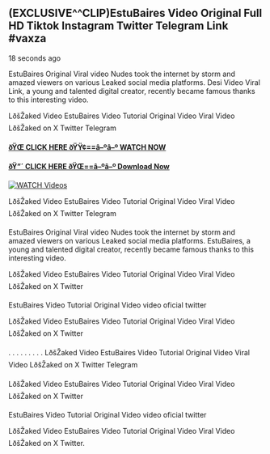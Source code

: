 ## (EXCLUSIVE^^CLIP)EstuBaires Video Original Full HD Tiktok Instagram Twitter Telegram Link #vaxza

18 seconds ago

EstuBaires Original Viral video Nudes took the internet by storm and amazed viewers on various Leaked social media platforms. Desi Video Viral Link, a young and talented digital creator, recently became famous thanks to this interesting video.

LðšŽaked Video EstuBaires Video Tutorial Original Video Viral Video LðšŽaked on X Twitter Telegram

**[ðŸŒ CLICK HERE ðŸŸ¢==â–ºâ–º WATCH NOW](https://clips-mediaa.blogspot.com/2025/02/video-viral-download.html)**

**[ðŸ”´ CLICK HERE ðŸŒ==â–ºâ–º Download Now](https://clips-mediaa.blogspot.com/2025/02/video-viral-download.html)**

[![WATCH Videos](https://i.imgur.com/dJHk4Zq.gif)](https://clips-mediaa.blogspot.com/2025/02/video-viral-download.html)

LðšŽaked Video EstuBaires Video Tutorial Original Video Viral Video LðšŽaked on X Twitter Telegram

EstuBaires Original Viral video Nudes took the internet by storm and amazed viewers on various Leaked social media platforms. EstuBaires, a young and talented digital creator, recently became famous thanks to this interesting video.

LðšŽaked Video EstuBaires Video Tutorial Original Video Viral Video LðšŽaked on X Twitter

EstuBaires Video Tutorial Original Video video oficial twitter

LðšŽaked Video EstuBaires Video Tutorial Original Video Viral Video LðšŽaked on X Twitter

. . . . . . . . . LðšŽaked Video EstuBaires Video Tutorial Original Video Viral Video LðšŽaked on X Twitter Telegram

LðšŽaked Video EstuBaires Video Tutorial Original Video Viral Video LðšŽaked on X Twitter

EstuBaires Video Tutorial Original Video video oficial twitter

LðšŽaked Video EstuBaires Video Tutorial Original Video Viral Video LðšŽaked on X Twitter.